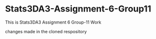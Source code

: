 # Stats3DA3-Assignment-6-Group11
This is Stats3DA3 Assignment 6 Group-11 Work

changes made in the cloned respository